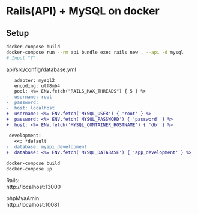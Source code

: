 # Rails(API) + MySQL on docker

## Setup

```bash
docker-compose build
docker-compose run --rm api bundle exec rails new . --api -d mysql
# Input "Y"
```

api/src/config/database.yml
```diff
   adapter: mysql2
   encoding: utf8mb4
   pool: <%= ENV.fetch("RAILS_MAX_THREADS") { 5 } %>
-  username: root
-  password:
-  host: localhost
+  username: <%= ENV.fetch('MYSQL_USER') { 'root' } %>
+  password: <%= ENV.fetch('MYSQL_PASSWORD') { 'password' } %>
+  host: <%= ENV.fetch('MYSQL_CONTAINER_HOSTNAME') { 'db' } %>
 
 development:
   <<: *default
-  database: myapi_development
+  database: <%= ENV.fetch('MYSQL_DATABASE') { 'app_development' } %>
```

```bash
docker-compose build
docker-compose up
```

Rails:  
http://localhost:13000

phpMyaAmin:  
http://localhost:10081
